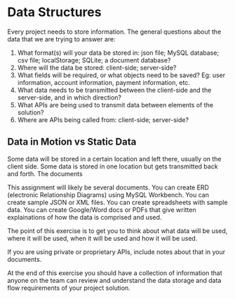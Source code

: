 # Data Structures

Every project needs to store information. The general questions about the data that we are trying to answer are:

1. What format(s) will your data be stored in: json file; MySQL database; csv file; localStorage; SQLite; a document database?
2. Where will the data be stored: client-side; server-side?
3. What fields will be required, or what objects need to be saved? Eg: user information, account information, payment information, etc.
4. What data needs to be transmitted between the client-side and the server-side, and in which direction?
5. What APIs are being used to transmit data between elements of the solution?
6. Where are APIs being called from: client-side; server-side?

## Data in Motion vs Static Data

Some data will be stored in a certain location and left there, usually on the client side. Some data is stored in one location but gets transmitted back and forth. The documents 
 
This assignment will likely be several documents. You can create ERD (electronic Relationship Diagrams) using MySQL Workbench. You can create sample JSON or XML files. You can create spreadsheets with sample data. You can create Google/Word docs or PDFs that give written explainations of how the data is comprised and used.

The point of this exercise is to get you to think about what data will be used, where it will be used, when it will be used and how it will be used.

If you are using private or proprietary APIs, include notes about that in your documents.

At the end of this exercise you should have a collection of information that anyone on the team can review and understand the data storage and data flow requirements of your project solution.
